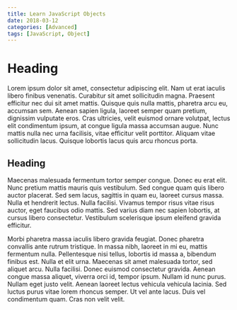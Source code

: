 ```yaml
---
title: Learn JavaScript Objects
date: 2018-03-12
categories: [Advanced]
tags: [JavaScript, Object]
---
```


# Heading

Lorem ipsum dolor sit amet, consectetur adipiscing elit. Nam ut erat iaculis libero finibus venenatis. Curabitur sit amet sollicitudin magna. Praesent efficitur nec dui sit amet mattis. Quisque quis nulla mattis, pharetra arcu eu, accumsan sem. Aenean sapien ligula, laoreet semper quam pretium, dignissim vulputate eros. Cras ultricies, velit euismod ornare volutpat, lectus elit condimentum ipsum, at congue ligula massa accumsan augue. Nunc mattis nulla nec urna facilisis, vitae efficitur velit porttitor. Aliquam vitae sollicitudin lacus. Quisque lobortis lacus quis arcu rhoncus porta.

## Heading

Maecenas malesuada fermentum tortor semper congue. Donec eu erat elit. Nunc pretium mattis mauris quis vestibulum. Sed congue quam quis libero auctor placerat. Sed sem lacus, sagittis in quam eu, laoreet cursus massa. Nulla et hendrerit lectus. Nulla facilisi. Vivamus tempor risus vitae risus auctor, eget faucibus odio mattis. Sed varius diam nec sapien lobortis, at cursus libero consectetur. Vestibulum scelerisque ipsum eleifend gravida efficitur.

Morbi pharetra massa iaculis libero gravida feugiat. Donec pharetra convallis ante rutrum tristique. In massa nibh, laoreet in mi eu, mattis fermentum nulla. Pellentesque nisi tellus, lobortis id massa a, bibendum finibus est. Nulla et elit urna. Maecenas sit amet malesuada tortor, sed aliquet arcu. Nulla facilisi. Donec euismod consectetur gravida. Aenean congue massa aliquet, viverra orci id, tempor ipsum. Nullam id nunc purus. Nullam eget justo velit. Aenean laoreet lectus vehicula vehicula lacinia. Sed luctus purus vitae lorem rhoncus semper. Ut vel ante lacus. Duis vel condimentum quam. Cras non velit velit.





